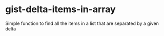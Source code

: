 # gist-delta-items-in-array
Simple function to find all the items in a list that are separated by a given delta
